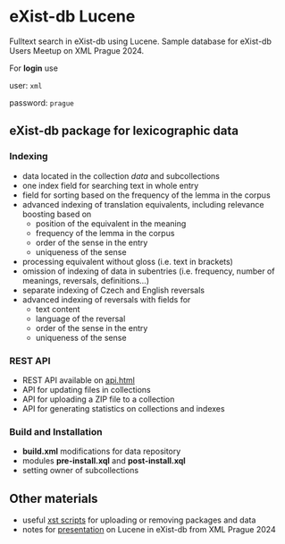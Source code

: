 # eXist-db Lucene

Fulltext search in eXist-db using Lucene. Sample database for eXist-db Users Meetup on XML Prague 2024.

For **login** use

user: `xml`

password: `prague`

## eXist-db package for lexicographic data

### Indexing

* data located in the collection _data_ and subcollections
* one index field for searching text in whole entry
* field for sorting based on the frequency of the lemma in the corpus
* advanced indexing of translation equivalents, including relevance boosting based on
  * position of the equivalent in the meaning
  * frequency of the lemma in the corpus
  * order of the sense in the entry
  * uniqueness of the sense
* processing equivalent without gloss (i.e. text in brackets)
* omission of indexing of data in subentries (i.e. frequency, number of meanings, reversals, definitions...)
* separate indexing of Czech and English reversals
* advanced indexing of reversals with fields for
  * text content
  * language of the reversal
  * order of the sense in the entry
  * uniqueness of the sense

### REST API

* REST API available on [api.html](api.html)
* API for updating files in collections
* API for uploading a ZIP file to a collection
* API for generating statistics on collections and indexes

### Build and Installation

* **build.xml** modifications for data repository
* modules **pre-install.xql** and **post-install.xql**
* setting owner of subcollections

## Other materials

* useful [xst scripts](Useful-scripts.md) for uploading or removing packages and data
* notes for [presentation](Presentation.md) on Lucene in eXist-db from XML Prague 2024
